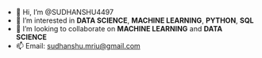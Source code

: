 - 👋 Hi, I’m @SUDHANSHU4497
- 👀 I’m interested in **DATA SCIENCE**, **MACHINE LEARNING**, **PYTHON**, **SQL**
- 💞️ I’m looking to collaborate on **MACHINE LEARNING** and **DATA SCIENCE**
- 📫 Email: sudhanshu.mriu@gmail.com

<!---
SUDHANSHU4497/SUDHANSHU4497 is a ✨ special ✨ repository because its `README.md` (this file) appears on your GitHub profile.
You can click the Preview link to take a look at your changes.
--->
